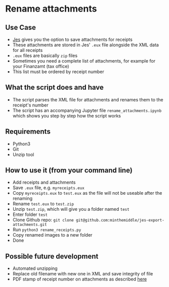 # Rename attachments

## Use Case

- [Jes](http://jes-eur.de) gives you the option to save attachments for receipts
- These attachments are stored in Jes' `.eux` file alongside the XML data for all receipts
- `.eux` files are basically `zip` files
- Sometimes you need a complete list of attachments, for example for your Finanzamt (tax office)
- This list must be ordered by receipt number


## What the script does and have

- The script parses the XML file for attachments and renames them to the receipt's number
- The script has an accompanying Jupyter file `rename_attachments.ipynb` which shows you step by step how the script works


## Requirements

- Python3
- Git
- Unzip tool

## How to use it (from your command line)

- Add receipts and attachments
- Save `.eux` file, e.g. `myreceipts.eux`
- Copy `myreceipts.eux` to `test.eux` as the file will not be useable after the renaming
- Rename `test.eux` to `test.zip`
- Unzip `test.zip`, which will give you a folder named `test`
- Enter folder `test`
- Clone Github repo: `git clone git@github.com:minthemiddle/jes-export-attachments.git`
- Run `python3 rename_receipts.py`
- Copy renamed images to a new folder
- Done


## Possible future development

- Automated unzipping
- Replace old filename with new one in XML and save integrity of file
- PDF stamp of receipt number on attachments as described [here](http://stackoverflow.com/questions/2925484/place-image-over-pdf)
